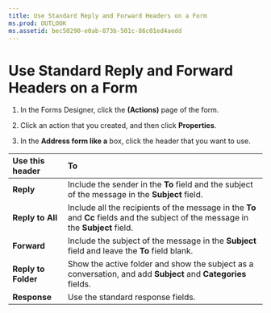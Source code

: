 ```yaml
---
title: Use Standard Reply and Forward Headers on a Form
ms.prod: OUTLOOK
ms.assetid: bec50290-e0ab-873b-501c-86c01ed4aedd
---
```



# Use Standard Reply and Forward Headers on a Form

1. In the Forms Designer, click the  **(Actions)** page of the form.
    
2. Click an action that you created, and then click  **Properties**. 
    
3. In the  **Address form like a** box, click the header that you want to use.
    


|**Use this header**|**To**|
|:-----|:-----|
| **Reply**|Include the sender in the  **To** field and the subject of the message in the **Subject** field.|
| **Reply to All**|Include all the recipients of the message in the  **To** and **Cc** fields and the subject of the message in the **Subject** field.|
| **Forward**|Include the subject of the message in the  **Subject** field and leave the **To** field blank.|
| **Reply to Folder**|Show the active folder and show the subject as a conversation, and add  **Subject** and **Categories** fields.|
| **Response**|Use the standard response fields.|

